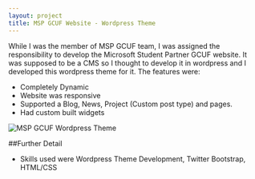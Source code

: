 ```yaml
---
layout: project
title: MSP GCUF Website - Wordpress Theme
---
```


While I was the member of MSP GCUF team, I was assigned the responsibility to develop the Microsoft Student Partner GCUF website. It was supposed to be a CMS so I thought to develop it in wordpress and I developed this wordpress theme for it. The features were:

* Completely Dynamic
* Website was responsive
* Supported a Blog, News, Project (Custom post type) and pages.
* Had custom built widgets

![MSP GCUF Wordpress Theme](http://i.imgur.com/YtiAeja.png)

##Further Detail

* Skills used were Wordpress Theme Development, Twitter Bootstrap, HTML/CSS